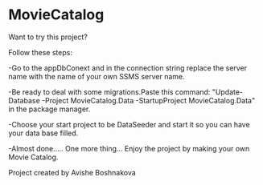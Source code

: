 # MovieCatalog
Want to try this project?

Follow these steps:

-Go to the appDbConext and in the connection string replace the server name with the name of your own SSMS server name.

-Be ready to deal with some migrations.Paste this command: "Update-Database -Project MovieCatalog.Data -StartupProject MovieCatalog.Data" in the package manager.

-Choose your start project to be DataSeeder and start it so you can have your data base filled.

-Almost done..... One more thing... Enjoy the project by making your own Movie Catalog.

Project created by Avishe Boshnakova
